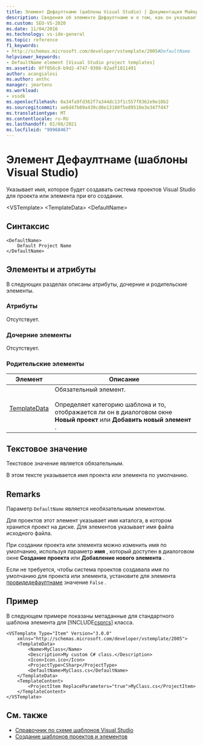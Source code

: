 ```yaml
---
title: Элемент Дефаултнаме (шаблоны Visual Studio) | Документация Майкрософт
description: Сведения об элементе Дефаултнаме и о том, как он указывает имя, которое будет создавать система проектов Visual Studio для проекта или элемента при его создании.
ms.custom: SEO-VS-2020
ms.date: 11/04/2016
ms.technology: vs-ide-general
ms.topic: reference
f1_keywords:
- http://schemas.microsoft.com/developer/vstemplate/2005#DefaultName
helpviewer_keywords:
- DefaultName element [Visual Studio project templates]
ms.assetid: 0ff056c8-b9d2-4747-9308-92adf1811491
author: acangialosi
ms.author: anthc
manager: jmartens
ms.workload:
- vssdk
ms.openlocfilehash: 0a34fa9fd362f7a344dc13f1c557f8362e9e10b2
ms.sourcegitcommit: ae6d47b09a439cd0e13180f5e89510e3e347fd47
ms.translationtype: MT
ms.contentlocale: ru-RU
ms.lasthandoff: 02/08/2021
ms.locfileid: "99968467"
---
```

# <a name="defaultname-element-visual-studio-templates"></a>Элемент Дефаултнаме (шаблоны Visual Studio)
Указывает имя, которое будет создавать система проектов Visual Studio для проекта или элемента при его создании.

 \<VSTemplate> \<TemplateData>
 \<DefaultName>

## <a name="syntax"></a>Синтаксис

```
<DefaultName>
    Default Project Name
</DefaultName>
```

## <a name="attributes-and-elements"></a>Элементы и атрибуты
 В следующих разделах описаны атрибуты, дочерние и родительские элементы.

### <a name="attributes"></a>Атрибуты
 Отсутствует.

### <a name="child-elements"></a>Дочерние элементы
 Отсутствует.

### <a name="parent-elements"></a>Родительские элементы

|Элемент|Описание|
|-------------|-----------------|
|[TemplateData](../extensibility/templatedata-element-visual-studio-templates.md)|Обязательный элемент.<br /><br /> Определяет категорию шаблона и то, отображается ли он в диалоговом окне **Новый проект** или **Добавить новый элемент** .|

## <a name="text-value"></a>Текстовое значение
 Текстовое значение является обязательным.

 В этом тексте указывается имя проекта или элемента по умолчанию.

## <a name="remarks"></a>Remarks
 Параметр `DefaultName` является необязательным элементом.

 Для проектов этот элемент указывает имя каталога, в котором хранится проект на диске. Для элементов указывает имя файла исходного файла.

 При создании проекта или элемента можно изменить имя по умолчанию, используя параметр **имя** , который доступен в диалоговом окне **Создание проекта** или **Добавление нового элемента** .

 Если не требуется, чтобы система проектов создавала имя по умолчанию для проекта или элемента, установите для элемента [провидедефаултнаме](../extensibility/providedefaultname-element-visual-studio-templates.md) значение `False` .

## <a name="example"></a>Пример
 В следующем примере показаны метаданные для стандартного шаблона элемента для [!INCLUDE[csprcs](../data-tools/includes/csprcs_md.md)] класса.

```
<VSTemplate Type="Item" Version="3.0.0"
    xmlns="http://schemas.microsoft.com/developer/vstemplate/2005">
    <TemplateData>
        <Name>MyClass</Name>
        <Description>My custom C# class.</Description>
        <Icon>Icon.ico</Icon>
        <ProjectType>CSharp</ProjectType>
        <DefaultName>MyClass.cs</DefaultName>
    </TemplateData>
    <TemplateContent>
        <ProjectItem ReplaceParameters="true">MyClass.cs</ProjectItem>
    </TemplateContent>
</VSTemplate>
```

## <a name="see-also"></a>См. также
- [Справочник по схеме шаблонов Visual Studio](../extensibility/visual-studio-template-schema-reference.md)
- [Создание шаблонов проектов и элементов](../ide/creating-project-and-item-templates.md)
